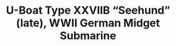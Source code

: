 ---
layout: product
title: "U-Boat Type XXVIIB “Seehund” (late), WWII German Midget Submarine                                "
price: "2000" 
desc: "Maketa"
img_path: "/assets/img/ICM S.007.webp"
brand: "N/A"
available: true
special_offer: false
new: false
soon: false
cat: "010000"
subcat: "013600"
subsubcat: "0N/A"
sifra: "ICM S.007"
popular: false
---
